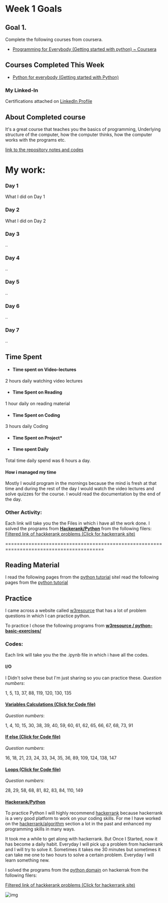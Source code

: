 # **Week 1 Goals**
## Goal 1.
Complete the following courses from coursera.
* [Programming for Everybody (Getting started with python) ~ Coursera](https://www.coursera.org/learn/python?specialization=python)

## Courses Completed This Week
* [Python for everybody (Getting started with Python)](https://www.coursera.org/learn/python?specialization=python)

### My Linked-In
Certifications attached on [LinkedIn Profile](https://www.linkedin.com/in/habib-ur-rehman/)

## About Completed course
It's a great course that teaches you the basics of programming, Underlying structure of the computer, how the computer thinks, how the computer works with the programs etc.

[link to the repository notes and codes](https://github.com/habibanalytics/Python-For-Everybody-Specialization/blob/master/Getting%20Started%20with%20Python/README.md)

# My work:
### Day 1
What I did on Day 1
### Day 2
What I did on Day 2
### Day 3
..
### Day 4
..
### Day 5
..
### Day 6
..
### Day 7
.. 



## Time Spent
* #### Time spent on Video-lectures
2 hours daily watching video lectures
* #### Time Spent on Reading
1 hour daily on reading material
* #### Time Spent on Coding
3 hours daily Coding
* #### Time Spent on Project*
* #### Time spent Daily
Total time daily spend was 6 hours a day. 
#### How i managed my time
Mostly I would program in the mornings because the mind is fresh at that time and during the rest of the day I would watch the video lectures and solve quizzes for the course. I would read the documentation by the end of the day.





### Other Activity:
Each link will take you the the Files in which i have all the work done.
I solved the programs from **[Hackerank/Python](https://www.hackerrank.com/domains/python)** from the following filers:
[Filtered link of hackkerank problems (Click for hackerrank site)]()
















========================================================================================





## Reading Material
I read the following pages frrom the [python tutorial](https://docs.python.org/3/tutorial/) siteI read the following pages from the [python tutorial](https://docs.python.org/3/tutorial/) 





## Practice
I came across a website called [w3resource](https://www.w3resource.com/python-exercises/) that has a lot of problem questions in which I can practice python.

To practice I chose the following programs from **[w3resource / python-basic-exercises/](https://www.w3resource.com/python-exercises/python-basic-exercises.php)**

### Codes:
Each link will take you the the .ipynb file in which i have all the codes.
#### **I/O**
I Didn't solve these but I'm just sharing so you can practice these.
*Question numbers*:

1, 5, 13, 37, 88, 119, 120, 130, 135

#### [**Variables Calculations (Click for Code file)**](https://github.com/habibanalytics/Python_Exercises/blob/master/Variables_and_I_O.ipynb)
*Question numbers*:

1, 4, 10, 15, 30, 38, 39, 40, 59, 60, 61, 62, 65, 66, 67, 68, 73, 91

#### [**If else (Click for Code file)**](https://github.com/habibanalytics/Python_Exercises/blob/master/If%20Else.ipynb)
*Question numbers*:

16, 18, 21, 23, 24, 33, 34, 35, 36, 89, 109, 124, 138, 147

#### [**Loops (Click for Code file)**](https://github.com/habibanalytics/Python_Exercises/blob/master/Loops.ipynb)
*Question numbers*:

28, 29, 58, 68, 81, 82, 83, 84, 110, 149

#### [Hackerank/Python](https://www.hackerrank.com/domains/python)
To practice Python I will highly recommend [hackerrank](hackerrank.com) because hackerrank is a very good platform to work on your coding skills. For me I have worked on the [hackerrank/algorithm](https://www.hackerrank.com/domains/algorithms) section a lot in the past and enhanced my programming skills in many ways. 

It took me a while to get along with hackerrank.  But Once I Started, now it has become a daily habit. Everyday I will pick up  a problem from hackerrank and I will try to solve it. Sometimes it takes me 30 minutes but sometimes it can take me one to two hours to solve a certain problem.
Everyday I will learn something new.  

I solved the programs from the [python domain](https://www.hackerrank.com/domains/python) on hackerrak from the following filers:

[Filtered link of hackkerank problems (Click for hackerrank site)](https://www.hackerrank.com/domains/python?filters%5Bsubdomains%5D%5B%5D=py-introduction)

![img](https://github.com/habibanalytics/6-Months-Towards-Data-Science/blob/master/images/hackerrank.png)
